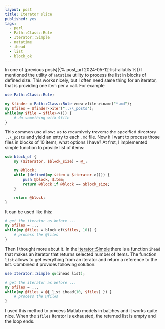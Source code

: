 ```yaml
---
layout: post
title: Iterator slice
published: yes
tags:
  - perl
  - Path::Class::Rule
  - Iterator::Simple
  - natatime
  - ihead
  - list
  - block_ok
---
```

In one of [previous posts]({% post_url 2024-05-12-list-allutils %}) I mentioned the utility of `natatime` utility to process the list in blocks of defined size. This works nicely, but I often need same thing for an iterator, that is providing one item per a call. For example

```perl
use Path::Class::Rule;

my $finder = Path::Class::Rule->new->file->iname("*.md");
my $files = $finder->iter("..\\_posts");
while(my $file = $files->()) {
    # do something with $file
}
```

This common use allows us to recursively traverse the specified directory `..\_posts` and yield an entry to each `.md` file. Now if I want to process those files in blocks of 10 items, what options I have? At first, I implemented simple function to provide list of items:

```perl
sub block_of {
    my ($iterator, $block_size) = @_;

    my @block;
    while (defined(my $item = $iterator->())) {
        push @block, $item;
        return @block if @block == $block_size;
    }

    return @block;
}
```

It can be used like this:

```perl
# get the iterator as before ...
my $files = ...
while(my @files = block_of($files, 10)) {
    # process the @files
}
```

Then I thought more about it. In the [Iterator::Simple][1] there is a function `ihead` that makes an iterator that returns selected number of items. The function `list` allows to get everything from an iterator and return a reference to the list. Combined it provides following solution:

```perl
use Iterator::Simple qw(ihead list);

# get the iterator as before ...
my $files = ...
while(my @files = @{ list ihead(10, $files) }) {
    # process the @files
}
```

I used this method to process Matlab models in batches and it works quite nice. When the `$files` iterator is exhausted, the returned list is empty and the loop ends.

[1]: https://metacpan.org/pod/Iterator::Simple
